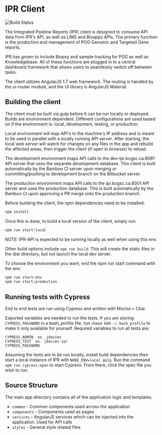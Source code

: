 # IPR Client

![Build Status](https://www.bcgsc.ca/bamboo/plugins/servlet/wittified/build-status/IPR-DEVCLIENT)

The Integrated Pipeline Reports (IPR) client is designed to consume API data from IPR's API, as well as
LIMS and Bioapps APIs. The primary function is the production and management of POG Genomic and Targeted Gene reports.

IPR has grown to include Biopsy and sample tracking for POG as well as Knowledgebase. All of these functions are
plugged in to a central dashboard framework that allows users to seamlessly switch off between tasks.

The client utilizes AngularJS 1.7 web framework. The routing is handled by the ui-router module, and the UI library
is AngularJS Material.

## Building the client

The client must be built via gulp before it can be run locally or deployed. Builds are environment dependent.
Different configurations are used based on if the environment is: local, development, testing, or production.

Local environment will map API's to the machine's IP address and is meant to be used in parallel with a locally
running API server. After starting, the local web server will watch for changes on any files in the app and rebuild
the affected areas, then trigger the client (if open in browser) to reload.

The development environment maps API calls to the dev-ipr.bcgsc.ca:8081 API server that uses the separate development
database. This client is built automatically by the Bamboo CI server upon merging or committing/pushing to development
branch on the Bitbucket server.

The production environment maps API calls to the ipr.bcgsc.ca:8001 API server and uses the production database. This
is built automatically by the Bamboo CI upon approving a PR merge onto the production branch.

Before building the client, the npm dependencies need to be installed:

```Bash
npm install
```

Once this is done, to build a local version of the client, simply run:

```Bash
npm run start:local
```

NOTE: IPR-API is expected to be running locally as well when using this env.

Other build options include `npm run build`. This will create the static files in the dist directory, but not
launch the local dev server.

To choose the environment you want, end the npm run start command with the env:

```Bash
npm run start:env
npm run start:production
```

## Running tests with Cypress

End to end tests are run using Cypress and written with Mocha + Chai.

Exported variables are needed to run the tests. If you are storing `CYPRESS_PASSWORD` in a bash_profile file,
run `chmod 600 ~/.bash_profile` to make it only available for yourself. Required variables to run all tests are:

```Vim
CYPRESS_ADMIN  ex. jdavies
CYPRESS_TEST  ex. jdavies-ipr
CYPRESS_PASSWORD
```

Assuming the tests are to be run locally, install build dependencies then start a local instance of IPR with `NODE_ENV=local gulp`.
Run the command `npm run cypress:open` to start Cypress. From there, click the spec file you wish to run.

## Source Structure

The main app directory contains all of the application logic and templates.

* `common` - Common components used across the application
* `components` - Components used as pages
* `services` - AngularJS services which can be injected into the application. Used for API calls
* `styles` - General style related files